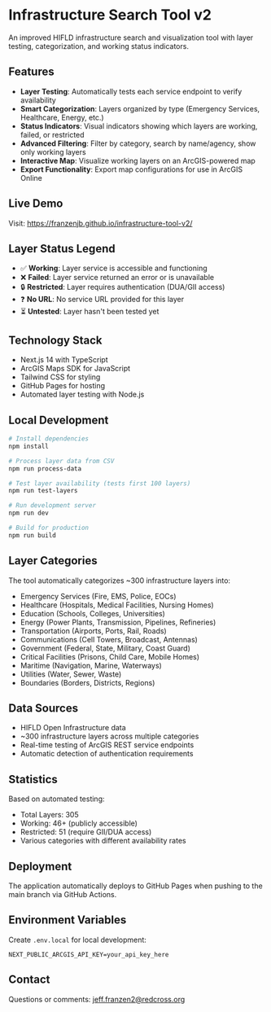 # Infrastructure Search Tool v2

An improved HIFLD infrastructure search and visualization tool with layer testing, categorization, and working status indicators.

## Features

- **Layer Testing**: Automatically tests each service endpoint to verify availability
- **Smart Categorization**: Layers organized by type (Emergency Services, Healthcare, Energy, etc.)
- **Status Indicators**: Visual indicators showing which layers are working, failed, or restricted
- **Advanced Filtering**: Filter by category, search by name/agency, show only working layers
- **Interactive Map**: Visualize working layers on an ArcGIS-powered map
- **Export Functionality**: Export map configurations for use in ArcGIS Online

## Live Demo

Visit: https://franzenjb.github.io/infrastructure-tool-v2/

## Layer Status Legend

- ✅ **Working**: Layer service is accessible and functioning
- ❌ **Failed**: Layer service returned an error or is unavailable
- 🔒 **Restricted**: Layer requires authentication (DUA/GII access)
- ❓ **No URL**: No service URL provided for this layer
- ⏳ **Untested**: Layer hasn't been tested yet

## Technology Stack

- Next.js 14 with TypeScript
- ArcGIS Maps SDK for JavaScript
- Tailwind CSS for styling
- GitHub Pages for hosting
- Automated layer testing with Node.js

## Local Development

```bash
# Install dependencies
npm install

# Process layer data from CSV
npm run process-data

# Test layer availability (tests first 100 layers)
npm run test-layers

# Run development server
npm run dev

# Build for production
npm run build
```

## Layer Categories

The tool automatically categorizes ~300 infrastructure layers into:
- Emergency Services (Fire, EMS, Police, EOCs)
- Healthcare (Hospitals, Medical Facilities, Nursing Homes)
- Education (Schools, Colleges, Universities)
- Energy (Power Plants, Transmission, Pipelines, Refineries)
- Transportation (Airports, Ports, Rail, Roads)
- Communications (Cell Towers, Broadcast, Antennas)
- Government (Federal, State, Military, Coast Guard)
- Critical Facilities (Prisons, Child Care, Mobile Homes)
- Maritime (Navigation, Marine, Waterways)
- Utilities (Water, Sewer, Waste)
- Boundaries (Borders, Districts, Regions)

## Data Sources

- HIFLD Open Infrastructure data
- ~300 infrastructure layers across multiple categories
- Real-time testing of ArcGIS REST service endpoints
- Automatic detection of authentication requirements

## Statistics

Based on automated testing:
- Total Layers: 305
- Working: 46+ (publicly accessible)
- Restricted: 51 (require GII/DUA access)
- Various categories with different availability rates

## Deployment

The application automatically deploys to GitHub Pages when pushing to the main branch via GitHub Actions.

## Environment Variables

Create `.env.local` for local development:
```
NEXT_PUBLIC_ARCGIS_API_KEY=your_api_key_here
```

## Contact

Questions or comments: jeff.franzen2@redcross.org